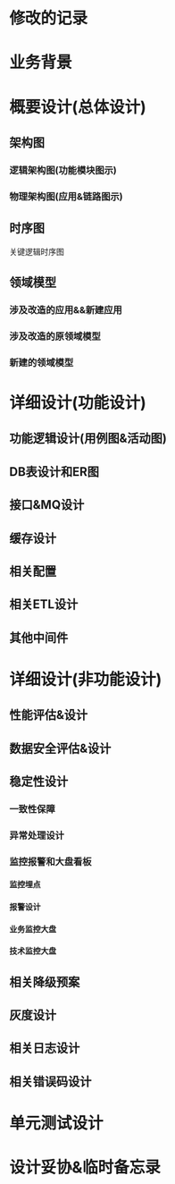 # 修改的记录
# 业务背景
# 概要设计(总体设计)
## 架构图
### 逻辑架构图(功能模块图示)
### 物理架构图(应用&链路图示)
## 时序图
  关键逻辑时序图
## 领域模型
### 涉及改造的应用&&新建应用
### 涉及改造的原领域模型
### 新建的领域模型
# 详细设计(功能设计)
## 功能逻辑设计(用例图&活动图)
## DB表设计和ER图
## 接口&MQ设计
## 缓存设计
## 相关配置
## 相关ETL设计
## 其他中间件
# 详细设计(非功能设计)
## 性能评估&设计
## 数据安全评估&设计
## 稳定性设计
### 一致性保障
### 异常处理设计
### 监控报警和大盘看板
#### 监控埋点
#### 报警设计
#### 业务监控大盘
#### 技术监控大盘
## 相关降级预案
## 灰度设计
## 相关日志设计
## 相关错误码设计
# 单元测试设计
# 设计妥协&临时备忘录

